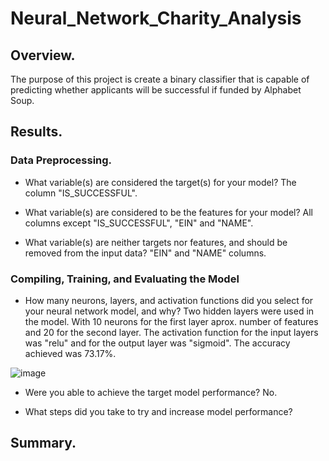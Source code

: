 # Neural_Network_Charity_Analysis

## Overview.

The purpose of this project is create a binary classifier that is capable of predicting whether applicants will be successful if funded by Alphabet Soup.

## Results.

### Data Preprocessing.
- What variable(s) are considered the target(s) for your model?
  The column "IS_SUCCESSFUL".
  
- What variable(s) are considered to be the features for your model?
  All columns except "IS_SUCCESSFUL", "EIN" and "NAME".
  
- What variable(s) are neither targets nor features, and should be removed from the input data?
  "EIN" and "NAME" columns.
  
### Compiling, Training, and Evaluating the Model
- How many neurons, layers, and activation functions did you select for your neural network model, and why?
  Two hidden layers were used in the model. With 10 neurons for the first layer aprox. number of features and 20 for the second layer.  The activation function for the     input layers was "relu" and for the output layer was "sigmoid". The accuracy achieved was  73.17%.
  
![image](https://user-images.githubusercontent.com/120151872/236702948-9bf08a11-effd-4ae7-b463-789afbb0b917.png)

- Were you able to achieve the target model performance?
  No.

- What steps did you take to try and increase model performance?
  

## Summary.
